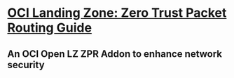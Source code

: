 # **[OCI Landing Zone: Zero Trust Packet Routing Guide](#)**
## **An OCI Open LZ ZPR Addon to enhance network security**
